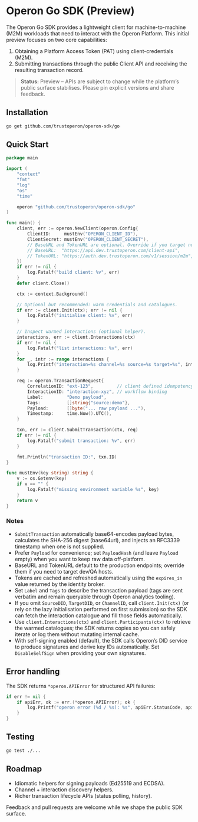 # Operon Go SDK (Preview)

The Operon Go SDK provides a lightweight client for machine-to-machine (M2M)
workloads that need to interact with the Operon Platform. This initial preview
focuses on two core capabilities:

1. Obtaining a Platform Access Token (PAT) using client-credentials (M2M).
2. Submitting transactions through the public Client API and receiving the
   resulting transaction record.

> **Status:** Preview – APIs are subject to change while the platform’s public
> surface stabilises. Please pin explicit versions and share feedback.

## Installation

```bash
go get github.com/trustoperon/operon-sdk/go
```

## Quick Start

```go
package main

import (
    "context"
    "fmt"
    "log"
    "os"
    "time"

    operon "github.com/trustoperon/operon-sdk/go"
)

func main() {
    client, err := operon.NewClient(operon.Config{
        ClientID:     mustEnv("OPERON_CLIENT_ID"),
        ClientSecret: mustEnv("OPERON_CLIENT_SECRET"),
        // BaseURL and TokenURL are optional. Override if you target non-production environments:
        // BaseURL:  "https://api.dev.trustoperon.com/client-api",
        // TokenURL: "https://auth.dev.trustoperon.com/v1/session/m2m",
    })
    if err != nil {
        log.Fatalf("build client: %v", err)
    }
    defer client.Close()

    ctx := context.Background()

    // Optional but recommended: warm credentials and catalogues.
    if err := client.Init(ctx); err != nil {
        log.Fatalf("initialise client: %v", err)
    }

    // Inspect warmed interactions (optional helper).
    interactions, err := client.Interactions(ctx)
    if err != nil {
        log.Fatalf("list interactions: %v", err)
    }
    for _, intr := range interactions {
        log.Printf("interaction=%s channel=%s source=%s target=%s", intr.ID, intr.ChannelID, intr.SourceDID, intr.TargetDID)
    }

    req := operon.TransactionRequest{
        CorrelationID: "ext-123",         // client defined idempotency key
        InteractionID: "interaction-xyz", // workflow binding
        Label:         "Demo payload",
        Tags:          []string{"source:demo"},
        Payload:       []byte("... raw payload ..."),
        Timestamp:     time.Now().UTC(),
    }

    txn, err := client.SubmitTransaction(ctx, req)
    if err != nil {
        log.Fatalf("submit transaction: %v", err)
    }

    fmt.Println("transaction ID:", txn.ID)
}

func mustEnv(key string) string {
    v := os.Getenv(key)
    if v == "" {
        log.Fatalf("missing environment variable %s", key)
    }
    return v
}
```


### Notes

- `SubmitTransaction` automatically base64-encodes payload bytes, calculates the
  SHA-256 digest (base64url), and injects an RFC3339 timestamp when one is not
  supplied.
- Prefer `Payload` for convenience; set `PayloadHash` (and leave `Payload` empty)
  when you want to keep raw data off-platform.
- BaseURL and TokenURL default to the production endpoints; override them if you
  need to target dev/QA hosts.
- Tokens are cached and refreshed automatically using the `expires_in` value
  returned by the identity broker.
- Set `Label` and `Tags` to describe the transaction payload (tags are sent verbatim and remain queryable through Operon analytics tooling).
- If you omit `SourceDID`, `TargetDID`, or `ChannelID`, call `client.Init(ctx)`
  (or rely on the lazy initialisation performed on first submission) so the SDK
  can fetch the interaction catalogue and fill those fields automatically.
- Use `client.Interactions(ctx)` and `client.Participants(ctx)` to retrieve the
  warmed catalogues; the SDK returns copies so you can safely iterate or log
  them without mutating internal cache.
- With self-signing enabled (default), the SDK calls Operon’s DID service to produce signatures and derive key IDs automatically. Set `DisableSelfSign` when providing your own signatures.

## Error handling

The SDK returns `*operon.APIError` for structured API failures:

```go
if err != nil {
    if apiErr, ok := err.(*operon.APIError); ok {
        log.Printf("operon error (%d / %s): %s", apiErr.StatusCode, apiErr.Code, apiErr.Message)
    }
}
```

## Testing

```bash
go test ./...
```

## Roadmap

- Idiomatic helpers for signing payloads (Ed25519 and ECDSA).
- Channel + interaction discovery helpers.
- Richer transaction lifecycle APIs (status polling, history).

Feedback and pull requests are welcome while we shape the public SDK surface.
